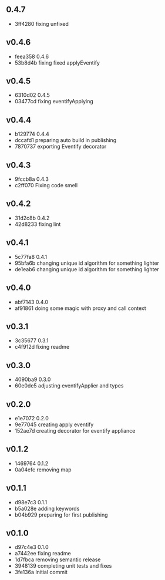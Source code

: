 
## 0.4.7
* 3ff4280 fixing unfixed
## v0.4.6
* feea358 0.4.6
* 53b8d4b fixing fixed applyEventify
## v0.4.5
* 6310d02 0.4.5
* 03477cd fixing eventifyApplying
## v0.4.4
* b129774 0.4.4
* dccafd1 preparing auto build in publishing
* 7870737 exporting Eventify decorator
## v0.4.3
* 9fccb8a 0.4.3
* c2ff070 Fixing code smell
## v0.4.2
* 31d2c8b 0.4.2
* 42d8233 fixing lint
## v0.4.1
* 5c77fa8 0.4.1
* 95bfa6b changing unique id algorithm for something lighter
* de1eab6 changing unique id algorithm for something lighter
## v0.4.0
* abf7143 0.4.0
* af91861 doing some magic with proxy and call context
## v0.3.1
* 3c35677 0.3.1
* c4f912d fixing readme
## v0.3.0
* 4090ba9 0.3.0
* 60e0de5 adjusting eventifyApplier and types
## v0.2.0
* e1e7072 0.2.0
* 9e77045 creating apply eventify
* 152ae7d creating decorator for eventify appliance
## v0.1.2
* 1469764 0.1.2
* 0a04efc removing map
## v0.1.1
* d98e7c3 0.1.1
* b5a028e adding keywords
* b04b929 preparing for first publishing
## v0.1.0
* d97c4e3 0.1.0
* a7442ee fixing readme
* 1d7fbca removing semantic release
* 3948139 completing unit tests and fixes
* 3fe136a Initial commit
